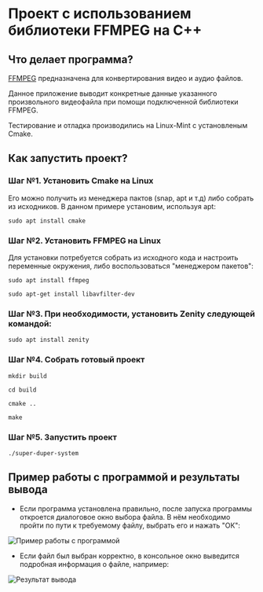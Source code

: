 # Проект с использованием библиотеки FFMPEG на C++
## Что делает программа?
 [FFMPEG](https://ffmpeg.org/) предназначена для конвертирования видео и аудио файлов.
 
 Данное приложение выводит конкретные данные указанного произвольного видеофайла при помощи подключенной библиотеки FFMPEG.
 
 Тестирование и отладка производились на Linux-Mint с установленым Cmake.

## Как запустить проект?
### Шаг №1. Установить Cmake на Linux
Его можно получить из менеджера пактов (snap, apt и т.д) либо собрать из исходников. В данном примере установим, используя apt:

```sudo apt install cmake```

### Шаг №2. Установить FFMPEG на Linux
Для установки потребуется собрать из исходного кода и настроить переменные окружения, либо воспользоваться "менеджером пакетов":

```sudo apt install ffmpeg```

```sudo apt-get install libavfilter-dev```

### Шаг №3. При необходимости, установить Zenity следующей командой:

```sudo apt install zenity```

### Шаг №4. Собрать готовый проект
```mkdir build```

```cd build```

```cmake ..```

```make```

### Шаг №5. Запустить проект
```./super-duper-system```

## Пример работы с программой и результаты вывода

- Если программа установлена правильно, после запуска программы откроется диалоговое окно выбора файла. В нём необходимо пройти по пути к требуемому файлу, выбрать его и нажать "ОК":

![Пример работы с программой](https://github.com/kairoun/super-duper-system/blob/main/images/image.jpg?raw=true)

- Если файл был выбран корректно, в консольное окно выведится подробная информация о файле, например:

![Результат вывода](https://github.com/kairoun/super-duper-system/blob/main/images/image.jpg?raw=true)
